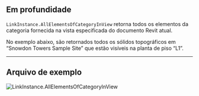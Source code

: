 ## Em profundidade
`LinkInstance.AllElementsOfCategoryInView` retorna todos os elementos da categoria fornecida na vista especificada do documento Revit atual.

No exemplo abaixo, são retornados todos os sólidos topográficos em “Snowdon Towers Sample Site” que estão visíveis na planta de piso “L1”.
___
## Arquivo de exemplo

![LinkInstance.AllElementsOfCategoryInView](./Revit.Elements.LinkInstance.AllElementsOfCategoryInView_img.jpg)
